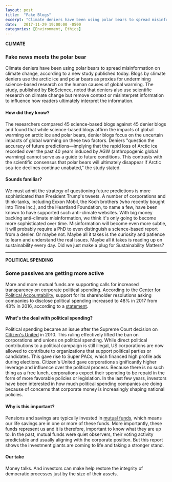 ```yaml
---
layout: post
title:  "Fake Blogs"
excerpt: "Climate deniers have been using polar bears to spread misinformation on climate change. More and more mutual funds support calls for transparency in political spending."
date:   2017-11-29 19:00:00 -0500
categories: [Environment, Ethics]
---
```

**CLIMATE**

### Fake news meets the polar bear

Climate deniers have been using polar bears to spread misinformation on climate change, according to a new study published today. Blogs by climate deniers use the arctic ice and polar bears as proxies for undermining science-based research on the human causes of global warming. The [study](https://academic.oup.com/bioscience/advance-article/doi/10.1093/biosci/bix133/4644513), published by BioScience, noted that deniers also use scientific research on climate change but remove context or misinterpret information to influence how readers ultimately interpret the information.

#### How did they know?

The researchers compared 45 science-based blogs against 45 denier blogs and found that while science-based blogs affirm the impacts of global warming on arctic ice and polar bears, denier blogs focus on the uncertain impacts of global warming on these two factors. Deniers "question the accuracy of future predictions—implying that the rapid loss of Arctic ice recorded over the past 40 years induced by AGW (anthropogenic global warming) cannot serve as a guide to future conditions. This contrasts with the scientific consensus that polar bears will ultimately disappear if Arctic sea-ice declines continue unabated," the study stated.

#### Sounds familiar?

We must admit the strategy of questioning future predictions is more sophisticated than President Trump's tweets. A number of corporations and think-tanks, including Exxon Mobil, the Koch brothers (who recently bought into Time Inc.), and the Heartland Foundation, to name a few, have been known to have supported such anti-climate websites. With big money backing anti-climate misinformation, we think it's only going to become more sophisticated over time. Misinformation will become even more subtle, it will probably require a PhD to even distinguish a science-based report from a denier. Or maybe not. Maybe all it takes is the curiosity and patience to learn and understand the real issues. Maybe all it takes is reading up on sustainability every day. Did we just make a plug for Sustainability Matters?

* * *

**POLITICAL SPENDING**

### Some passives are getting more active

More and more mutual funds are supporting calls for increased transparency on corporate political spending. According to the [Center for Political Accountability](http://politicalaccountability.net/about/about-us), support for its shareholder resolutions asking companies to disclose political spending increased to 48% in 2017 from 43% in 2016, according to a [statement](http://files.politicalaccountability.net/reports/cpa-reports/mutual-fund-support-for-political-spending-disclosure-jumps-in-first-year-of-trump-presidency/Mutual_Fund_Report_2017_.pdf).

#### What's the deal with political spending?

Political spending became an issue after the Supreme Court decision on [Citizen's United](https://www.publicintegrity.org/2012/10/18/11527/citizens-united-decision-and-why-it-matters) in 2010. This ruling effectively lifted the ban on corporations and unions on political spending. While direct political contributions to a political campaign is still illegal, US corporations are now allowed to contribute to organizations that support political parties or candidates. This gave rise to Super PACs, which financed high profile ads during elections. Citizen's United gave corporations significantly higher leverage and influence over the political process. Because there is no such thing as a free lunch, corporations expect their spending to be repaid in the form of more favorable policies or legislation. In the last few years, investors have been interested in how much political spending companies are doing because of concerns that corporate money is increasingly shaping national policies.

#### Why is this important?

Pensions and savings are typically invested in [mutual funds](https://www.investopedia.com/terms/m/mutualfund.asp), which means our life savings are in one or more of these funds. More importantly, these funds represent us and it is therefore, important to know what they are up to. In the past, mutual funds were quiet observers, their voting activity predictable and usually aligning with the corporate position. But this report shows the investment giants are coming to life and taking a stronger stand.

#### Our take

Money talks. And investors can make help restore the integrity of democratic processes just by the size of their assets.  
